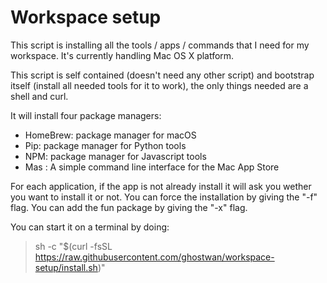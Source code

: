 # Workspace setup

This script is installing all the tools / apps / commands that I need for my workspace. 
It's currently handling Mac OS X platform. 

This script is self contained (doesn't need any other script) and bootstrap itself (install all needed tools for it to work), the only things needed are a shell and curl.
  
It will install four package managers:
 - HomeBrew: package manager for macOS
 - Pip: package manager for Python tools
 - NPM: package manager for Javascript tools
 - Mas : A simple command line interface for the Mac App Store

For each application, if the app is not already install it will ask you wether you want to install it or not.
You can force the installation by giving the "-f" flag. You can add the fun package by giving the "-x" flag.

You can start it on a terminal by doing:

> sh -c "$(curl -fsSL https://raw.githubusercontent.com/ghostwan/workspace-setup/install.sh)"


